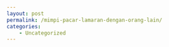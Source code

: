```yaml
---
layout: post
permalink: /mimpi-pacar-lamaran-dengan-orang-lain/
categories:
    - Uncategorized
---
```


